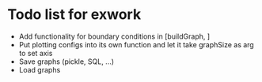 # Todo list for exwork #

* Add functionality for boundary conditions in [buildGraph, ]
* Put plotting configs into its own function and let it take graphSize as arg to set axis
* Save graphs (pickle, SQL, ...)
* Load graphs
